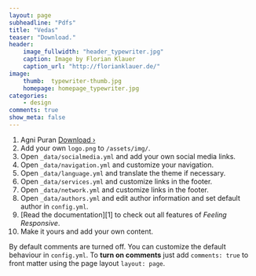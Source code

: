 ```yaml
---
layout: page
subheadline: "Pdfs"
title: "Vedas"
teaser: "Download."
header:
    image_fullwidth: "header_typewriter.jpg"
    caption: Image by Florian Klauer
    caption_url: "http://florianklauer.de/"
image:
    thumb:  typewriter-thumb.jpg
    homepage: homepage_typewriter.jpg
categories:
    - design
comments: true
show_meta: false
---
```

1. Agni Puran  <a class="radius button small" href="https://vedpuran.files.wordpress.com/2011/10/agni-puran.pdf">Download ›</a>
1. Add your own `logo.png` to `/assets/img/`.
1. Open `_data/socialmedia.yml` and add your own social media links.
1. Open `_data/navigation.yml` and customize your navigation.
1. Open `_data/language.yml` and translate the theme if necessary.
1. Open `_data/services.yml` and customize links in the footer.
1. Open `_data/network.yml` and customize links in the footer.
1. Open `_data/authors.yml` and edit author information and set default author in `config.yml`.
1. [Read the documentation][1] to check out all features of *Feeling Responsive*.
1. Make it yours and add your own content.



By default comments are turned off. You can customize the default behaviour in `config.yml`. To **turn on comments** just add `comments: true` to front matter using the page layout `layout: page`.